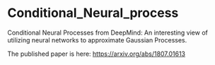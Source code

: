 # Conditional_Neural_process
Conditional Neural Processes from DeepMind:
An interesting view of utilizing neural networks to approximate Gaussian Processes.

The published paper is here:
https://arxiv.org/abs/1807.01613
